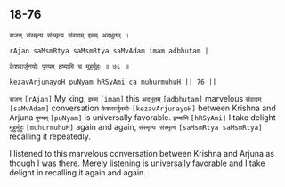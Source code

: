## 18-76


```shloka-sa
राजन् संस्मृत्य संस्मृत्य संवादम् इमम् अद्भुतम् ।
```
```shloka-sa-hk
rAjan saMsmRtya saMsmRtya saMvAdam imam adbhutam |
```
```shloka-sa
केशवार्जुनयोः पुण्यम् हृष्यामि च मुहुर्मुहुः ॥ ७६ ॥
```
```shloka-sa-hk
kezavArjunayoH puNyam hRSyAmi ca muhurmuhuH || 76 ||
```

`राजन्` `[rAjan]` My king, `इमम्` `[imam]` this `अद्भुतम्` `[adbhutam]` marvelous `संवादम्` `[saMvAdam]` conversation `केशवार्जुनयोः` `[kezavArjunayoH]` between Krishna and Arjuna `पुण्यम्` `[puNyam]` is universally favorable. `हृष्यामि` `[hRSyAmi]` I take delight `मुहुर्मुहुः` `[muhurmuhuH]` again and again, `संस्मृत्य संस्मृत्य` `[saMsmRtya saMsmRtya]` recalling it repeatedly.

I listened to this marvelous conversation between Krishna and Arjuna as though I was there. Merely listening is universally favorable and I take delight in recalling it again and again.

